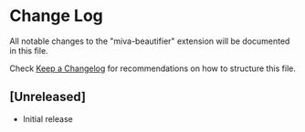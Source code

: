 # Change Log
All notable changes to the "miva-beautifier" extension will be documented in this file.

Check [Keep a Changelog](http://keepachangelog.com/) for recommendations on how to structure this file.

## [Unreleased]
- Initial release
